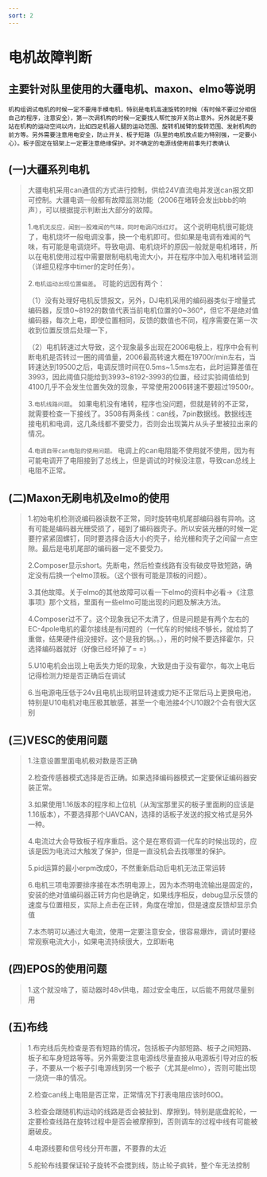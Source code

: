 ```yaml
---
sort: 2
---
```


# 电机故障判断

## 主要针对队里使用的大疆电机、maxon、elmo等说明

```note
机构组调试电机的时候一定不要用手模电机，特别是电机高速旋转的时候（有时候不要过分相信自己的程序，注意安全），第一次调机构的时候一定要找人帮忙按开关防止意外。另外就是不要站在机构的运动空间以内，比如四足机器人腿的运动范围、旋转机械臂的旋转范围、发射机构的前方等。另外需要注意用电安全，防止开关、板子短路（队里的电机放点能力特别强，一定要小心）。板子固定在铝架上一定要注意绝缘保护。对不确定的电源线使用前事先打表确认

```

## (一)大疆系列电机

>大疆电机采用can通信的方式进行控制，供给24V直流电并发送can报文即可控制。大疆电调一般都有故障监测功能（2006在堵转会发出bbb的响声），可以根据提示判断出大部分的故障。
>
>1.`电机无反应，闻到一股难闻的气味，同时电调闪烁红灯`。
这个说明电机很可能烧了，电机烧坏一般电调没事，换一个电机即可。但如果是电调有难闻的气味，有可能是电调烧坏。导致电调、电机烧坏的原因一般就是电机堵转，所以在电机使用过程中需要限制电机电流大小，并在程序中加入电机堵转监测（详细见程序中timer的定时任务）。
>
>2.`电机运动出现位置偏差`。
>可能的远因有两个：
>
>（1）没有处理好电机反馈报文，另外，DJ电机采用的编码器类似于增量式编码器，反馈0~8192的数值代表当前电机位置的0~360°，但它不是绝对值编码器，每次上电，即使位置相同，反馈的数值也不同，程序需要在第一次收到位置反馈后处理一下，
>
>（2）电机转速过大导致，这个现象最多出现在2006电极上，程序中会有判断电机是否转过一圈的阈值量，2006最高转速大概在19700r/min左右，当转速达到19500之后，电调反馈时间在0.5ms~1.5ms左右，此时运算差值在3993，因此阈值只能给到3993~8192-3993的位置，经过实验阈值给到4100几乎不会发生位置失效的现象，平常使用2006转速不要超过19500r。
>
>3.`电机线路问题`。
如果电机没有堵转，程序也没问题，但就是转的不正常，就需要检查一下接线了。3508有两条线：can线，7pin数据线。数据线连接电机和电调，这几条线都不要受力，否则会出现簧片从头子里被拉出来的情况。
>
>4.`电调自带can电阻的使用问题。`
电调上的can电阻能不使用就不使用，因为有可能电调开了电阻接到了总线上，但是调试的时候没注意，导致can总线上电阻不正常。

## (二)Maxon无刷电机及elmo的使用

>1.初始电机检测说编码器读数不正常，同时旋转电机尾部编码器有异响。这有可能是编码器光栅受损了，碰到了编码器壳子。所以安装光栅的时候一定要拧紧紧固螺钉，同时要选择合适大小的壳子，给光栅和壳子之间留一点空隙。最后是电机尾部的编码器一定不要受力。
>
>2.Composer显示short。先断电，然后检查线路有没有破皮导致短路，确定没有后换一个elmo顶板。（这个很有可能是顶板的问题）。
>
>3.其他故障。关于elmo的其他故障可以看一下elmo的资料中必看->《注意事项》那个文档，里面有一些elmo可能出现的问题及解决方法。
>
>4.Composer过不了。这个现象我记不太清了，但是问题是有两个左右的EC-4pole电机的霍尔接线是有问题的（一代车的时候线不够长，就给剪了重做，结果硬件组没接好。这个是我的锅。。），用的时候不要选择霍尔，只选择编码器就好（好像已经坏掉了= =）
>
>5.U10电机会出现上电丢失力矩的现象，大致是由于没有霍尔，每次上电后记得检测力矩是否正确后在调试
>
>6.当电源电压低于24v且电机出现明显转速或力矩不正常后马上更换电池，特别是U10电机对电压极其敏感，甚至一个电池接4个U10跟2个会有很大区别 

## (三)VESC的使用问题

>1.注意设置里面电机极对数是否正确
>
>2.检查传感器模式选择是否正确。如果选择编码器模式一定要保证编码器安装正常。
>
>3.如果使用1.16版本的程序和上位机（从淘宝那里买的板子里面刷的应该是1.16版本），不要选择那个UAVCAN，选择的话板子发送的报文格式是另外一种。
>
>4.电流过大会导致板子程序重启。这个是在寒假调一代车的时候出现的，应该是因为电流过大触发了保护，但是一直没机会去找哪里的保护。
>
>5.pid运算的最小erpm改成0，不然重新启动后电机无法正常运转
>
>6.电机三项电源要排序接在本杰明电源上，因为本杰明电流输出是固定的，安装的绝对值编码器正转方向也是确定，如果线序相反，debug显示反馈的速度与位置相反，实际上点击在正转，角度在增加，但是速度反馈却显示负值
>
>7.本杰明可以通过大电流，使用一定要注意安全，很容易爆炸，调试时要经常观察电流大小，如果电流持续很大，立即断电

## (四)EPOS的使用问题

>1.这个就没啥了，驱动器时48v供电，超过安全电压，以后能不用就尽量别用

## (五)布线

> 1.布完线后先检查是否有短路的情况，包括板子内部短路、板子之间短路、板子和车身短路等等。另外需要注意电源线尽量直接从电源板引导对应的板子，不要从一个板子引电源线到另一个板子（尤其是elmo），否则可能出现一烧烧一串的情况。
>
>2.检查can线上电阻是否正常，正常情况下打表电阻应该时60Ω。
>
>3.检查会跟随机构运动的线路是否会被扯到、摩擦到。特别是底盘舵轮，一定要检查线路在旋转过程中是否会被摩擦到，否则调车的过程中线有可能被磨破皮。
>
>4.电源线要和信号线分开布置，不要靠的太近
>
>5.舵轮布线要保证轮子旋转不会搅到线，防止轮子疯转，整个车无法控制